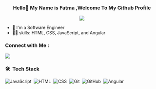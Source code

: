 
<h3 align="center">
  Hello👋 My Name is Fatma ,Welcome To My Github Profile 
</h3>

<!-- Typing SVG by DenverCoder1 - https://github.com/DenverCoder1/readme-typing-svg -->
<p align="center">
  <a href="https://github.com/DenverCoder1/readme-typing-svg"><img src="https://readme-typing-svg.herokuapp.com/?lines=Front-end%20developer;"></a>
</p>

- 🏢 I'm a Software Engineer
- 👨‍💻 skills:  HTML, CSS, JavaScript, and Angular

### Connect with Me :


<a href="https://www.linkedin.com/in/fatmaabdelhaleem" target="_blank"><img src="https://img.shields.io/badge/-Fatma%20Abdelhaleem-0077B5?style=for-the-badge&logo=Linkedin&logoColor=white"/></a>

### 🛠 &nbsp;Tech Stack

![JavaScript](https://img.shields.io/badge/-JavaScript-05122A?style=flat&logo=javascript)&nbsp;
![HTML](https://img.shields.io/badge/-HTML-05122A?style=flat&logo=HTML5)&nbsp;
![CSS](https://img.shields.io/badge/-CSS-05122A?style=flat&logo=CSS3&logoColor=1572B6)&nbsp;
![Git](https://img.shields.io/badge/-Git-05122A?style=flat&logo=git)&nbsp;
![GitHub](https://img.shields.io/badge/-Github-05122A?style=flat&logo=Github)&nbsp;
![Angular](https://img.shields.io/badge/-Angular-05122A?style=flat&logo=Angular)&nbsp;

